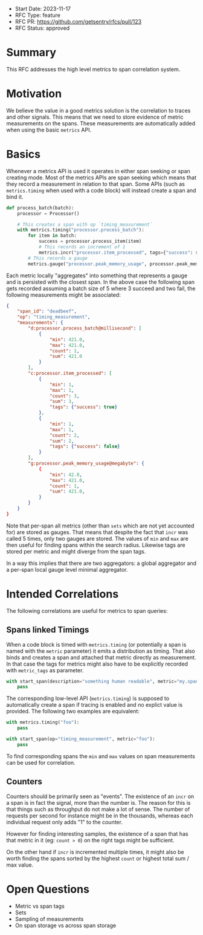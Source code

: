 - Start Date: 2023-11-17
- RFC Type: feature
- RFC PR: https://github.com/getsentry/rfcs/pull/123
- RFC Status: approved

# Summary

This RFC addresses the high level metrics to span correlation system.

# Motivation

We believe the value in a good metrics solution is the correlation to traces and other signals.
This means that we need to store evidence of metric measurements on the spans.  These
measurements are automatically added when using the basic `metrics` API.

# Basics

Whenever a metrics API is used it operates in either span seeking or span creating mode.  Most
of the metrics APIs are span seeking which means that they record a measurement in relation
to that span.  Some APIs (such as `metrics.timing` when used with a code block) will instead
create a span and bind it.

```python
def process_batch(batch):
    processor = Processor()

    # This creates a span with op `timing_measurement`
    with metrics.timing("processor.process_batch"):
        for item in batch:
            success = processor.process_item(item)
            # This records an increment of 1
            metrics.incr("processor.item_processed", tags={"success": success})
        # This records a gauge
        metrics.gauge("processor.peak_memory_usage", processor.peak_memory_usage)
```

Each metric locally "aggregates" into something that represents a gauge and is persisted with
the closest span.  In the above case the following span gets recorded assuming a batch size of 5
where 3 succeed and two fail, the following measurements might be associated:

```json
{
    "span_id": "deadbeef",
    "op": "timing_measurement",
    "measurements": {
        "d:processor.process_batch@millisecond": [
            {
                "min": 421.0,
                "max": 421.0,
                "count": 1,
                "sum": 421.0
            }
        ],
        "c:processor.item_processed": [
            {
                "min": 1,
                "max": 1,
                "count": 3,
                "sum": 3,
                "tags": {"success": true}
            },
            {
                "min": 1,
                "max": 1,
                "count": 2,
                "sum": 2,
                "tags": {"success": false}
            }
        ],
        "g:processor.peak_memory_usage@megabyte": {
            {
                "min": 42.0,
                "max": 421.0,
                "count": 1,
                "sum": 421.0,
            }
        }
    }
}
```

Note that per-span all metrics (other than `sets` which are not yet accounted for) are
stored as gauges.  That means that despite the fact that `incr` was called 5 times, only
two gauges are stored.  The values of `min` and `max` are then useful for finding spans
within the search radius.  Likewise tags are stored per metric and might diverge from
the span tags.

In a way this implies that there are two aggregators: a global aggregator and a per-span
local gauge level minimal aggregator.

# Intended Correlations

The following correlations are useful for metrics to span queries:

## Spans linked Timings

When a code block is timed with `metrics.timing` (or potentially a span is named with the
`metric` parameter) it emits a distribution as timing.  That also binds and creates a span
and attached that metric directly as measurement.  In that case the tags for metrics
might also have to be explicitly recorded with `metric_tags` as parameter.

```python
with start_span(description="something human readable", metric="my.span"):
    pass
```

The corresponding low-level API (`metrics.timing`) is supposed to automatically create a
span if tracing is enabled and no explict value is provided.  The following two examples
are equivalent:

```python
with metrics.timing("foo"):
    pass

with start_span(op="timing_measurement", metric="foo"):
    pass
```

To find corresponding spans the `min` and `max` values on span measurements can be used
for correlation.

## Counters

Counters should be primarily seen as "events".  The existence of an `incr` on a span is
in fact the signal, more than the number is.  The reason for this is that things such as
throughput do not make a lot of sense.  The number of requests per second for instance
might be in the thousands, whereas each individual request only adds "1" to the counter.

However for finding interesting samples, the existence of a span that has that metric
in it (eg: `count > 0`) on the right tags might be sufficient.

On the other hand if `incr` is incremented multiple times, it might also be worth finding
the spans sorted by the highest `count` or highest total sum / max value.

# Open Questions

* Metric vs span tags
* Sets
* Sampling of measurements
* On span storage vs across span storage
